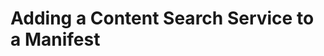 # Adding a Content Search Service to a Manifest

<!-- #doing:0 add section on adding a search service to a manifest. add instructions on how to add content search to our manifest -->
